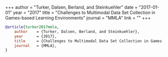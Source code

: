 +++
author = "Turker, Dalsen, Berland, and Steinkuehler"
date = "2017-01-01"
year = "2017"
title = "Challenges to Multimodal Data Set Collection in Games-based Learning Environments"
journal = "MMLA"
link = ""
+++
```bibtex
@article{turker2017mmla,
    author    = {Turker, Dalsen, Berland, and Steinkuehler},
    year      = {2017},
    title     = {Challenges to Multimodal Data Set Collection in Games-based Learning Environments},
    journal   = {MMLA},
}
```